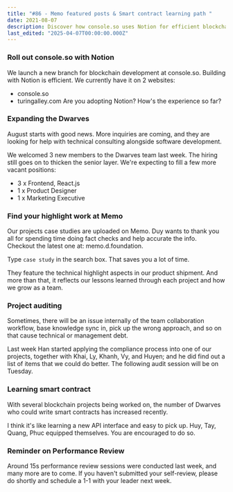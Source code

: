 ```yaml
---
title: "#86 - Memo featured posts & Smart contract learning path "
date: 2021-08-07
description: Discover how console.so uses Notion for efficient blockchain development while expanding Dwarves team, sharing project case studies, and improving workflows with smart contract learning and audits.
last_edited: "2025-04-07T00:00:00.000Z"
---
```


### Roll out console.so with Notion

We launch a new branch for blockchain development at console.so. Building with Notion is efficient. We currently have it on 2 websites:

- console.so
- turingalley.com
  Are you adopting Notion? How's the experience so far?

### Expanding the Dwarves

August starts with good news. More inquiries are coming, and they are looking for help with technical consulting alongside software development.

We welcomed 3 new members to the Dwarves team last week. The hiring still goes on to thicken the senior layer. We're expecting to fill a few more vacant positions:

- 3 x Frontend, React.js
- 1 x Product Designer
- 1 x Marketing Executive

### Find your highlight work at Memo

Our projects case studies are uploaded on Memo. Duy wants to thank you all for spending time doing fact checks and help accurate the info. Checkout the latest one at: memo.d.foundation.

Type `case study` in the search box. That saves you a lot of time.

They feature the technical highlight aspects in our product shipment. And more than that, it reflects our lessons learned through each project and how we grow as a team.

### Project auditing

Sometimes, there will be an issue internally of the team collaboration workflow, base knowledge sync in, pick up the wrong approach, and so on that cause technical or management debt.

Last week Han started applying the compliance process into one of our projects, together with Khai, Ly, Khanh, Vy, and Huyen; and he did find out a list of items that we could do better. The following audit session will be on Tuesday.

### Learning smart contract

With several blockchain projects being worked on, the number of Dwarves who could write smart contracts has increased recently.

I think it's like learning a new API interface and easy to pick up. Huy, Tay, Quang, Phuc equipped themselves. You are encouraged to do so.

### Reminder on Performance Review

Around 15s performance review sessions were conducted last week, and many more are to come. If you haven't submitted your self-review, please do shortly and schedule a 1-1 with your leader next week.
